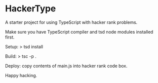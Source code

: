
# HackerType

A starter project for using TypeScript with hacker rank problems.

Make sure you have TypeScript compiler and tsd node modules installed first.

Setup: > tsd install

Build: > tsc -p .
 
Deploy: copy contents of main.js into hacker rank code box.

Happy hacking.